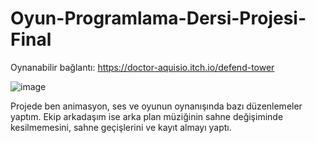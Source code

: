 # Oyun-Programlama-Dersi-Projesi-Final
Oynanabilir bağlantı:
https://doctor-aquisio.itch.io/defend-tower

![image](https://user-images.githubusercontent.com/56428335/213423340-247962f7-54a7-468e-b1ab-1d494353dfab.png)

Projede ben animasyon, ses ve oyunun oynanışında bazı düzenlemeler yaptım.
Ekip arkadaşım ise arka plan müziğinin sahne değişiminde kesilmemesini, sahne geçişlerini ve kayıt almayı yaptı.
